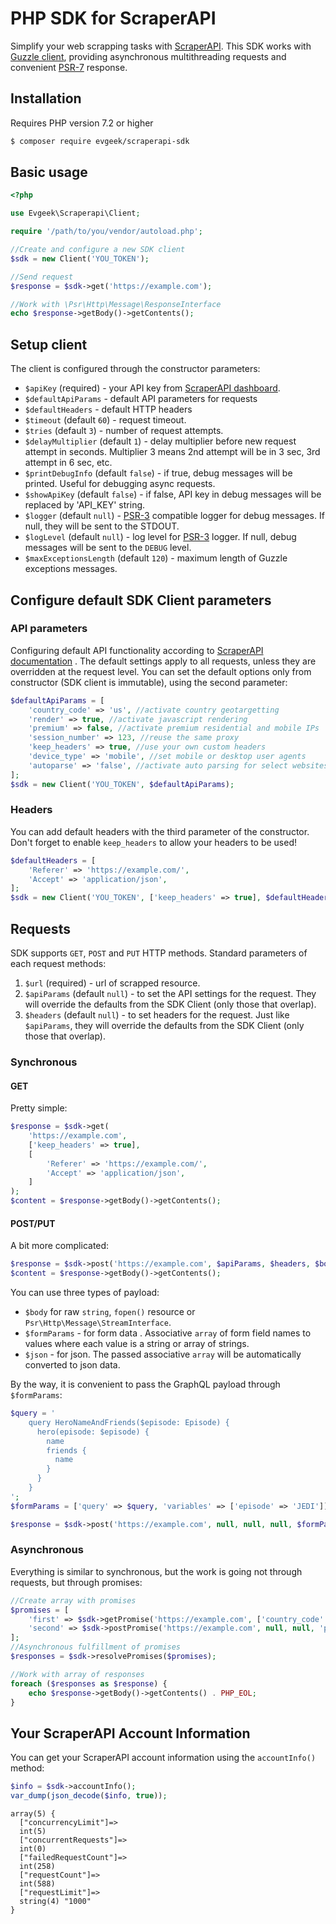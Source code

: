 # PHP SDK for ScraperAPI

Simplify your web scrapping tasks with [ScraperAPI](https://www.scraperapi.com/). This SDK works
with [Guzzle client](https://github.com/guzzle/guzzle), providing asynchronous multithreading requests and
convenient [PSR-7](https://www.php-fig.org/psr/psr-7/) response.

## Installation

Requires PHP version 7.2 or higher

```bash
$ composer require evgeek/scraperapi-sdk
```

## Basic usage

```php
<?php

use Evgeek\Scraperapi\Client;

require '/path/to/you/vendor/autoload.php';

//Create and configure a new SDK client
$sdk = new Client('YOU_TOKEN');

//Send request
$response = $sdk->get('https://example.com');

//Work with \Psr\Http\Message\ResponseInterface
echo $response->getBody()->getContents();
```

## Setup client

The client is configured through the constructor parameters:

* ```$apiKey``` (required) - your API key from [ScraperAPI dashboard](https://dashboard.scraperapi.com/dashboard).
* ```$defaultApiParams``` - default API parameters for requests
* ```$defaultHeaders``` - default HTTP headers
* ```$timeout``` (default ```60```) - request timeout.
* ```$tries```  (default ```3```) - number of request attempts.
* ```$delayMultiplier```  (default ```1```) - delay multiplier before new request attempt in seconds. Multiplier 3 means
  2nd attempt will be in 3 sec, 3rd attempt in 6 sec, etc.
* ```$printDebugInfo```  (default ```false```) - if true, debug messages will be printed. Useful for debugging async
  requests.
* ```$showApiKey```  (default ```false```) - if false, API key in debug messages will be replaced by 'API_KEY' string.
* ```$logger``` (default ```null```) - [PSR-3](https://www.php-fig.org/psr/psr-3/) compatible logger for debug messages.
  If null, they will be sent to the STDOUT.
* ```$logLevel``` (default ```null```) - log level for [PSR-3](https://www.php-fig.org/psr/psr-3/) logger. If null,
  debug messages will be sent to the ```DEBUG``` level.
* ```$maxExceptionsLength``` (default ```120```) - maximum length of Guzzle exceptions messages.

## Configure default SDK Client parameters

### API parameters

Configuring default API functionality according to [ScraperAPI documentation](https://www.scraperapi.com/documentation/)
. The default settings apply to all requests, unless they are overridden at the request level. You can set the default
options only from constructor (SDK client is immutable), using the second parameter:

```php
$defaultApiParams = [
    'country_code' => 'us', //activate country geotargetting
    'render' => true, //activate javascript rendering
    'premium' => false, //activate premium residential and mobile IPs
    'session_number' => 123, //reuse the same proxy
    'keep_headers' => true, //use your own custom headers
    'device_type' => 'mobile', //set mobile or desktop user agents
    'autoparse' => 'false', //activate auto parsing for select websites
];
$sdk = new Client('YOU_TOKEN', $defaultApiParams);
```

### Headers

You can add default headers with the third parameter of the constructor. Don't forget to enable ```keep_headers``` to
allow your headers to be used!

```php
$defaultHeaders = [
    'Referer' => 'https://example.com/',
    'Accept' => 'application/json',
];
$sdk = new Client('YOU_TOKEN', ['keep_headers' => true], $defaultHeaders);
```

## Requests

SDK supports ```GET```, ```POST``` and ```PUT``` HTTP methods. Standard parameters of each request methods:

1. ```$url``` (required) - url of scrapped resource.
2. ```$apiParams``` (default ```null```) - to set the API settings for the request. They will override the defaults from
   the SDK Client (only those that overlap).
3. ```$headers``` (default ```null```) - to set headers for the request. Just like ```$apiParams```, they will override
   the defaults from the SDK Client (only those that overlap).

### Synchronous

#### GET

Pretty simple:

```php
$response = $sdk->get(
    'https://example.com', 
    ['keep_headers' => true], 
    [
        'Referer' => 'https://example.com/',
        'Accept' => 'application/json',
    ]
);
$content = $response->getBody()->getContents();
```

#### POST/PUT

A bit more complicated:

```php
$response = $sdk->post('https://example.com', $apiParams, $headers, $body, $formParams, $json);
$content = $response->getBody()->getContents();
```

You can use three types of payload:

* ```$body``` for raw ```string```, ```fopen()``` resource or ```Psr\Http\Message\StreamInterface```.
* ```$formParams``` - for form data . Associative ```array``` of form field names to values where each value is a string
  or array of strings.
* ```$json``` - for json. The passed associative ```array``` will be automatically converted to json data.

By the way, it is convenient to pass the GraphQL payload through ```$formParams```:

```php
$query = '
    query HeroNameAndFriends($episode: Episode) {
      hero(episode: $episode) {
        name
        friends {
          name
        }
      }
    }
';
$formParams = ['query' => $query, 'variables' => ['episode' => 'JEDI']];

$response = $sdk->post('https://example.com', null, null, null, $formParams);
```

### Asynchronous

Everything is similar to synchronous, but the work is going not through requests, but through promises:

```php
//Create array with promises
$promises = [
    'first' => $sdk->getPromise('https://example.com', ['country_code' => 'us']),
    'second' => $sdk->postPromise('https://example.com', null, null, 'payload'),
];
//Asynchronous fulfillment of promises
$responses = $sdk->resolvePromises($promises);

//Work with array of responses
foreach ($responses as $response) {
    echo $response->getBody()->getContents() . PHP_EOL;
}
```

## Your ScraperAPI Account Information

You can get your ScraperAPI account information using the ``accountInfo()`` method:

```php
$info = $sdk->accountInfo();
var_dump(json_decode($info, true));
```

```
array(5) {
  ["concurrencyLimit"]=>
  int(5)
  ["concurrentRequests"]=>
  int(0)
  ["failedRequestCount"]=>
  int(258)
  ["requestCount"]=>
  int(588)
  ["requestLimit"]=>
  string(4) "1000"
}
```